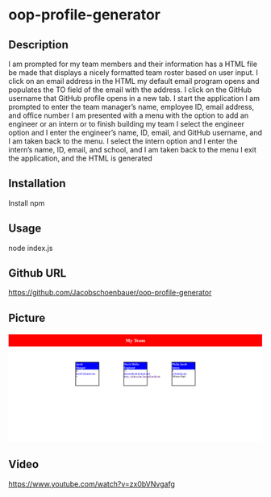 # oop-profile-generator
## Description
I am prompted for my team members and their information has
 a HTML file be made that displays a nicely formatted team roster based on user input.
 I click on an email address in the HTML
 my default email program opens and populates the TO field of the email with the address.
 I click on the GitHub username
 that GitHub profile opens in a new tab.
 I start the application
 I am prompted to enter the team manager’s name, employee ID, email address, and office number
I am presented with a menu with the option to add an engineer or an intern or to finish building my team
 I select the engineer option and I enter the engineer’s name, ID, email, and GitHub username, and I am taken back to the menu.
 I select the intern option and I enter the intern’s name, ID, email, and school, and I am taken back to the menu
 I exit the application, and the HTML is generated

## Installation
Install npm
## Usage
node index.js
## Github URL
https://github.com/Jacobschoenbauer/oop-profile-generator

## Picture
![img](Screenshot%202022-11-08%20145355.png)

## Video
https://www.youtube.com/watch?v=zx0bVNvgafg